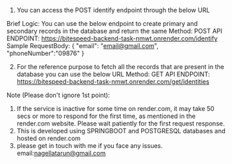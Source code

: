 

1. You can access the POST identify endpoint through the below URL

  Brief Logic: You can use the below endpoint to create primary and secondary records in the database and return the same
  Method: POST
  API ENDPOINT: https://bitespeed-backend-task-nmwt.onrender.com/identify
  Sample RequestBody: 
  {
      "email": "email@gmail.com",
      "phoneNumber":"09876"
  }


2. For the reference purpose to fetch all the records that are present in the database you can use the below URL
   Method: GET
   API ENDPOINT: https://bitespeed-backend-task-nmwt.onrender.com/get/identities



Note (Please don't ignore 1st point):
1. If the service is inactive for some time on render.com,  it may take 50 secs or more to respond for the first time, as mentioned in the render.com website. Please wait patiently for the first request response.
2. This is developed using SPRINGBOOT and POSTGRESQL databases and hosted on render.com
3. please get in touch with me if you face any issues. email:nagellatarun@gmail.com
   
